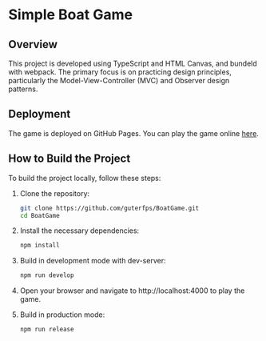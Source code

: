 # Simple Boat Game

## Overview

This project is developed using TypeScript and HTML Canvas, and bundeld with webpack. The primary focus is on practicing design principles, particularly the Model-View-Controller (MVC) and Observer design patterns.

## Deployment

The game is deployed on GitHub Pages. You can play the game online [here](https://guterfps.github.io/BoatGame/).

## How to Build the Project

To build the project locally, follow these steps:

1. Clone the repository:

   ```bash
   git clone https://github.com/guterfps/BoatGame.git
   cd BoatGame
    ```
2. Install the necessary dependencies:

    ```bash
    npm install
    ```
3. Build in development mode with dev-server:

    ```bash
    npm run develop
    ```
4. Open your browser and navigate to http://localhost:4000 to play the game.

5. Build in production mode:
    ```bash
    npm run release
    ```
